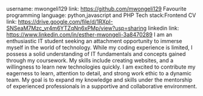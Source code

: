  username: mwongeli129 
link: https://github.com/mwongeli129
Favourite programming language: python,javascript and PHP Tech stack:Frontend
CV link: https://drive.google.com/file/d/1RXpI-SNSeaM7Mzc_vr4m6YTZqNn6xPMp/view?usp=sharing
linkedin link: https://www.linkedin.com/in/esther-mwongeli-3a8470289
I am an enthusiastic IT student seeking an attachment opportunity to immerse myself in the world of technology. 
While my coding experience is limited, I possess a solid understanding of IT fundamentals and concepts gained through my coursework.
My skills include creating websites, and a willingness to learn new technologies quickly. 
I am excited to contribute my eagerness to learn, attention to detail, and strong work ethic to a dynamic team.
My goal is to expand my knowledge and skills under the mentorship of experienced professionals in a supportive and collaborative environment.
